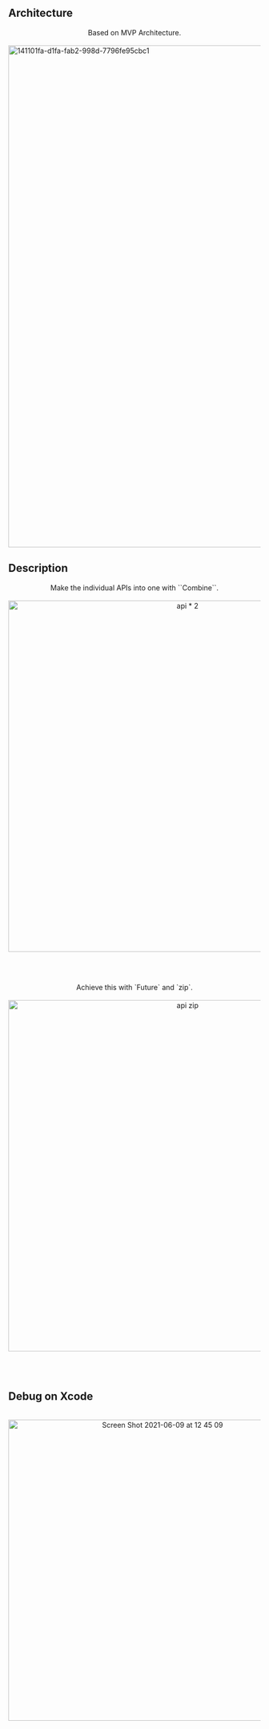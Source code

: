 
## Architecture

<div align="center">
Based on MVP Architecture.
</div>

<br>

<img width="1000" alt="141101fa-d1fa-fab2-998d-7796fe95cbc1" src="https://user-images.githubusercontent.com/24838521/121290043-eb5fe980-c920-11eb-96fb-b753f5eb2bd9.png">


<br>

## Description

<div align="center">
Make the individual APIs into one with ``Combine``.
</div>

<br>

<div align="center">
  <img width="700" alt="api * 2" src="https://user-images.githubusercontent.com/24838521/121290330-63c6aa80-c921-11eb-9d68-bcc556f31f21.png">
</div>

<br><br>

<div align="center">
Achieve this with `Future` and `zip`.
</div>

<br>

<div align="center">
  <img width="700" alt="api zip" src="https://user-images.githubusercontent.com/24838521/121290334-66c19b00-c921-11eb-86f7-36cb1e5148b9.png">
</div>

<br><br>

## Debug on Xcode

<br>

<div align="center">
  <img width="600" alt="Screen Shot 2021-06-09 at 12 45 09" src="https://user-images.githubusercontent.com/24838521/121289970-cd928480-c920-11eb-975f-91c3660af19a.png">
</div>



